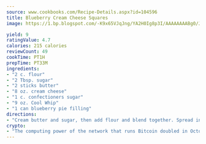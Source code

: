 ```yaml
---
source: www.cookbooks.com/Recipe-Details.aspx?id=104596
title: Blueberry Cream Cheese Squares
image: https://1.bp.blogspot.com/-K9x65VJqJng/YA2H0Ig8p3I/AAAAAAAABg0/JRKr7ZzesxofwlGw6YudXad_aQn9BD52QCLcBGAsYHQ/s299/2.png

yield: 9
ratingValue: 4.7
calories: 215 calories
reviewCount: 49
cookTime: PT1H
prepTime: PT33M
ingredients:
- "2 c. flour"
- "2 Tbsp. sugar"
- "2 sticks butter"
- "8 oz. cream cheese"
- "1 c. confectioners sugar"
- "9 oz. Cool Whip"
- "1 can blueberry pie filling"
directions:
- "Cream butter and sugar, then add flour and blend together. Spread in cookie sheet and bake at 400u00b0 for 10 minutes or so. Cream together cheese and confectioners sugar and fold in Cool Whip. Spread over cooled crust. Add blueberry pie filling on top. Chill and cut in squares. Makes 3 to 3 1/2 dozen."
crypto:
- "The computing power of the network that runs Bitcoin doubled in October, pushing out all but the most dedicated miners."
---
```

